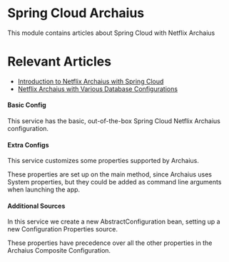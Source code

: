 # Spring Cloud Archaius

This module contains articles about Spring Cloud with Netflix Archaius

# Relevant Articles

- [Introduction to Netflix Archaius with Spring Cloud](https://www.surya.com/netflix-archaius-spring-cloud-integration)
- [Netflix Archaius with Various Database Configurations](https://www.surya.com/netflix-archaius-database-configurations)

#### Basic Config
This service has the basic, out-of-the-box Spring Cloud Netflix Archaius configuration.

#### Extra Configs
This service customizes some properties supported by Archaius.

These properties are set up on the main method, since Archaius uses System properties, but they could be added as command line arguments when launching the app.

#### Additional Sources
In this service we create a new AbstractConfiguration bean, setting up a new Configuration Properties source.

These properties have precedence over all the other properties in the Archaius Composite Configuration.
